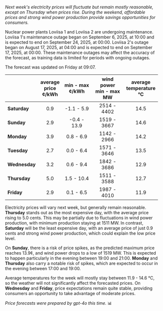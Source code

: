 *Next week's electricity prices will fluctuate but remain mostly reasonable, except on Thursday when prices rise. During the weekend, affordable prices and strong wind power production provide savings opportunities for consumers.*

Nuclear power plants Loviisa 1 and Loviisa 2 are undergoing maintenance. Loviisa 1's maintenance outage began on September 6, 2025, at 10:00 and is expected to end on September 24, 2025, at 00:00. Loviisa 2's outage began on August 17, 2025, at 04:00 and is expected to end on September 17, 2025, at 00:00. These maintenance outages may affect the accuracy of the forecast, as training data is limited for periods with ongoing outages.

The forecast was updated on Friday at 09:07.

|           | average<br>price<br>¢/kWh | min - max<br>¢/kWh | wind power<br>min - max<br>MW | average<br>temperature<br>°C |
|:-------------|:----------------:|:----------------:|:-------------:|:-------------:|
| **Saturday** | 0.9              | -1.1 - 5.9       | 2514 - 4402   | 14.5          |
| **Sunday**   | 2.9              | -0.4 - 13.9      | 1519 - 3667   | 14.6          |
| **Monday**   | 3.9              | 0.8 - 6.9        | 1142 - 2966   | 14.2          |
| **Tuesday**  | 2.7              | 0.0 - 6.4        | 1571 - 3646   | 13.5          |
| **Wednesday**| 3.2              | 0.6 - 9.4        | 1842 - 3686   | 12.9          |
| **Thursday** | 5.0              | 1.5 - 10.4       | 1511 - 3588   | 12.7          |
| **Friday**   | 2.9              | 0.1 - 6.5        | 1987 - 4010   | 11.9          |

Electricity prices will vary next week, but generally remain reasonable. **Thursday** stands out as the most expensive day, with the average price rising to 5.0 cents. This may be partially due to fluctuations in wind power production, with minimum production staying at 1511 MW. In contrast, **Saturday** will be the least expensive day, with an average price of just 0.9 cents and strong wind power production, which could explain the low price level.

On **Sunday**, there is a risk of price spikes, as the predicted maximum price reaches 13.9¢, and wind power drops to a low of 1519 MW. This is expected to happen particularly in the evening between 19:00 and 21:00. **Monday** and **Thursday** also carry a notable risk of spikes, which are expected to occur in the evening between 17:00 and 19:00.

Average temperatures for the week will mostly stay between 11.9 - 14.6 °C, so the weather will not significantly affect the forecasted prices. On **Wednesday** and **Friday**, price expectations remain quite stable, providing consumers an opportunity to take advantage of moderate prices.

*Price forecasts were prepared by gpt-4o this time.* 📊
